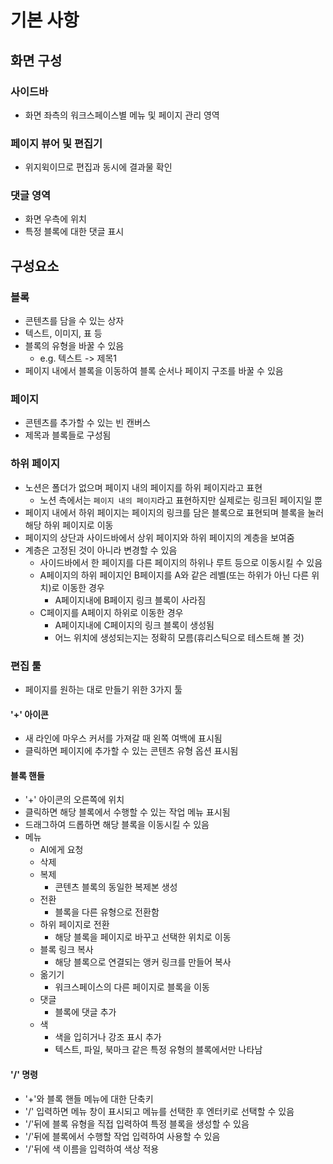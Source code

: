 # 기본 사항

## 화면 구성
### 사이드바
- 화면 좌측의 워크스페이스별 메뉴 및 페이지 관리 영역
### 페이지 뷰어 및 편집기
- 위지윅이므로 편집과 동시에 결과물 확인
### 댓글 영역
- 화면 우측에 위치
- 특정 블록에 대한 댓글 표시

## 구성요소
### 블록
- 콘텐츠를 담을 수 있는 상자
- 텍스트, 이미지, 표 등
- 블록의 유형을 바꿀 수 있음
  - e.g. 텍스트 -> 제목1
- 페이지 내에서 블록을 이동하여 블록 순서나 페이지 구조를 바꿀 수 있음
### 페이지
- 콘텐츠를 추가할 수 있는 빈 캔버스
- 제목과 블록들로 구성됨
### 하위 페이지
- 노션은 폴더가 없으며 페이지 내의 페이지를 하위 페이지라고 표현
  - 노션 측에서는 `페이지 내의 페이지`라고 표현하지만 실제로는 링크된 페이지일 뿐
- 페이지 내에서 하위 페이지는 페이지의 링크를 담은 블록으로 표현되며 블록을 눌러 해당 하위 페이지로 이동
- 페이지의 상단과 사이드바에서 상위 페이지와 하위 페이지의 계층을 보여줌
- 계층은 고정된 것이 아니라 변경할 수 있음
  - 사이드바에서 한 페이지를 다른 페이지의 하위나 루트 등으로 이동시킬 수 있음
  - A페이지의 하위 페이지인 B페이지를 A와 같은 레벨(또는 하위가 아닌 다른 위치)로 이동한 경우
    - A페이지내에 B페이지 링크 블록이 사라짐
  - C페이지를 A페이지 하위로 이동한 경우
    - A페이지내에 C페이지의 링크 블록이 생성됨
    - 어느 위치에 생성되는지는 정확히 모름(휴리스틱으로 테스트해 볼 것)
### 편집 툴
- 페이지를 원하는 대로 만들기 위한 3가지 툴
#### '+' 아이콘
- 새 라인에 마우스 커서를 가져갈 때 왼쪽 여백에 표시됨
- 클릭하면 페이지에 추가할 수 있는 콘텐츠 유형 옵션 표시됨
#### 블록 핸들
- '+' 아이콘의 오른쪽에 위치
- 클릭하면 해당 블록에서 수행할 수 있는 작업 메뉴 표시됨
- 드래그하여 드롭하면 해당 블록을 이동시킬 수 있음
- 메뉴
  - AI에게 요청
  - 삭제
  - 복제
    - 콘텐츠 블록의 동일한 복제본 생성
  - 전환
    - 블록을 다른 유형으로 전환함
  - 하위 페이지로 전환
    - 해당 블록을 페이지로 바꾸고 선택한 위치로 이동
  - 블록 링크 복사
    - 해당 블록으로 연결되는 앵커 링크를 만들어 복사
  - 옮기기
    - 워크스페이스의 다른 페이지로 블록을 이동
  - 댓글
    - 블록에 댓글 추가
  - 색
    - 색을 입히거나 강조 표시 추가
    - 텍스트, 파일, 북마크 같은 특정 유형의 블록에서만 나타남
#### '/' 명령
- '+'와 블록 핸들 메뉴에 대한 단축키
- '/' 입력하면 메뉴 창이 표시되고 메뉴를 선택한 후 엔터키로 선택할 수 있음
- '/'뒤에 블록 유형을 직접 입력하여 특정 블록을 생성할 수 있음
- '/'뒤에 블록에서 수행할 작업 입력하여 사용할 수 있음
- '/'뒤에 색 이름을 입력하여 색상 적용
